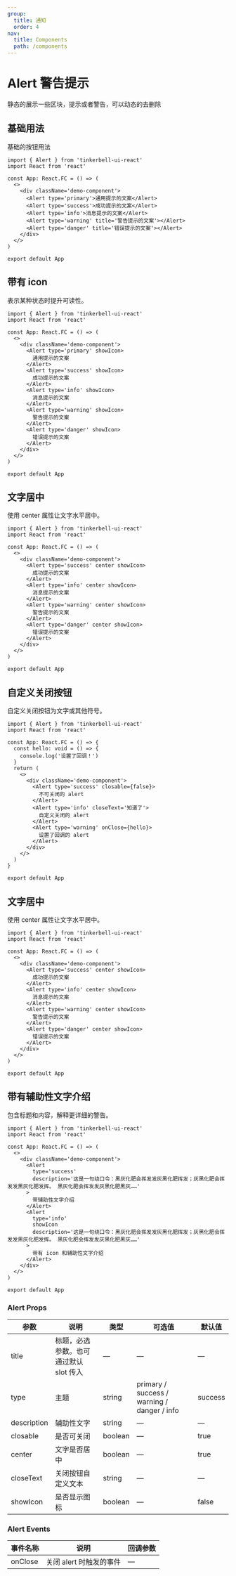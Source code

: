 ```yaml
---
group:
  title: 通知
  order: 4
nav:
  title: Components
  path: /components
---
```


# Alert 警告提示

静态的展示一些区块，提示或者警告，可以动态的去删除

## 基础用法

基础的按钮用法

```tsx
import { Alert } from 'tinkerbell-ui-react'
import React from 'react'

const App: React.FC = () => (
  <>
    <div className='demo-component'>
      <Alert type='primary'>通用提示的文案</Alert>
      <Alert type='success'>成功提示的文案</Alert>
      <Alert type='info'>消息提示的文案</Alert>
      <Alert type='warning' title='警告提示的文案'></Alert>
      <Alert type='danger' title='错误提示的文案'></Alert>
    </div>
  </>
)

export default App
```

## 带有 icon

表示某种状态时提升可读性。

```tsx
import { Alert } from 'tinkerbell-ui-react'
import React from 'react'

const App: React.FC = () => (
  <>
    <div className='demo-component'>
      <Alert type='primary' showIcon>
        通用提示的文案
      </Alert>
      <Alert type='success' showIcon>
        成功提示的文案
      </Alert>
      <Alert type='info' showIcon>
        消息提示的文案
      </Alert>
      <Alert type='warning' showIcon>
        警告提示的文案
      </Alert>
      <Alert type='danger' showIcon>
        错误提示的文案
      </Alert>
    </div>
  </>
)

export default App
```

## 文字居中

使用 center 属性让文字水平居中。

```tsx
import { Alert } from 'tinkerbell-ui-react'
import React from 'react'

const App: React.FC = () => (
  <>
    <div className='demo-component'>
      <Alert type='success' center showIcon>
        成功提示的文案
      </Alert>
      <Alert type='info' center showIcon>
        消息提示的文案
      </Alert>
      <Alert type='warning' center showIcon>
        警告提示的文案
      </Alert>
      <Alert type='danger' center showIcon>
        错误提示的文案
      </Alert>
    </div>
  </>
)

export default App
```

## 自定义关闭按钮

自定义关闭按钮为文字或其他符号。

```tsx
import { Alert } from 'tinkerbell-ui-react'
import React from 'react'

const App: React.FC = () => {
  const hello: void = () => {
    console.log('设置了回调！')
  }
  return (
    <>
      <div className='demo-component'>
        <Alert type='success' closable={false}>
          不可关闭的 alert
        </Alert>
        <Alert type='info' closeText='知道了'>
          自定义关闭的 alert
        </Alert>
        <Alert type='warning' onClose={hello}>
          设置了回调的 alert
        </Alert>
      </div>
    </>
  )
}

export default App
```

## 文字居中

使用 center 属性让文字水平居中。

```tsx
import { Alert } from 'tinkerbell-ui-react'
import React from 'react'

const App: React.FC = () => (
  <>
    <div className='demo-component'>
      <Alert type='success' center showIcon>
        成功提示的文案
      </Alert>
      <Alert type='info' center showIcon>
        消息提示的文案
      </Alert>
      <Alert type='warning' center showIcon>
        警告提示的文案
      </Alert>
      <Alert type='danger' center showIcon>
        错误提示的文案
      </Alert>
    </div>
  </>
)

export default App
```

## 带有辅助性文字介绍

包含标题和内容，解释更详细的警告。

```tsx
import { Alert } from 'tinkerbell-ui-react'
import React from 'react'

const App: React.FC = () => (
  <>
    <div className='demo-component'>
      <Alert
        type='success'
        description='这是一句绕口令：黑灰化肥会挥发发灰黑化肥挥发；灰黑化肥会挥发发黑灰化肥发挥。 黑灰化肥会挥发发灰黑化肥黑灰……'
      >
        带辅助性文字介绍
      </Alert>
      <Alert
        type='info'
        showIcon
        description='这是一句绕口令：黑灰化肥会挥发发灰黑化肥挥发；灰黑化肥会挥发发黑灰化肥发挥。 黑灰化肥会挥发发灰黑化肥黑灰……'
      >
        带有 icon 和辅助性文字介绍
      </Alert>
    </div>
  </>
)

export default App
```

### Alert Props

| 参数        | 说明                                   | 类型    | 可选值                                      | 默认值  |
| ----------- | -------------------------------------- | ------- | ------------------------------------------- | ------- |
| title       | 标题，必选参数。也可通过默认 slot 传入 | —       | —                                           | —       |
| type        | 主题                                   | string  | primary / success / warning / danger / info | success |
| description | 辅助性文字                             | string  | —                                           | —       |
| closable    | 是否可关闭                             | boolean | —                                           | true    |
| center      | 文字是否居中                           | boolean | —                                           | true    |
| closeText   | 关闭按钮自定义文本                     | string  | —                                           | —       |
| showIcon    | 是否显示图标                           | boolean | —                                           | false   |

### Alert Events

| 事件名称 | 说明                    | 回调参数 |
| -------- | ----------------------- | -------- |
| onClose  | 关闭 alert 时触发的事件 | —        |
